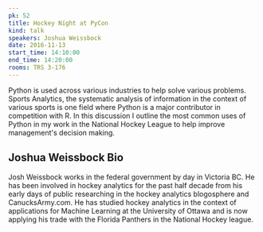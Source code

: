 ```yaml
---
pk: 52
title: Hockey Night at PyCon
kind: talk
speakers: Joshua Weissbock
date: 2016-11-13
start_time: 14:10:00
end_time: 14:20:00
rooms: TRS 3-176
---
```


Python is used across various industries to help solve various problems. Sports Analytics, the systematic analysis of information in the context of various sports is one field where Python is a major contributor in competition with R. In this discussion I outline the most common uses of Python in my work in the National Hockey League to help improve management's decision making.

## Joshua Weissbock Bio

Josh Weissbock works in the federal government by day in Victoria BC. He has been involved in hockey analytics for the past half decade from his early days of public researching in the hockey analytics blogosphere and CanucksArmy.com. He has studied hockey analytics in the context of applications for Machine Learning at the University of Ottawa and is now applying his trade with the Florida Panthers in the National Hockey league.
